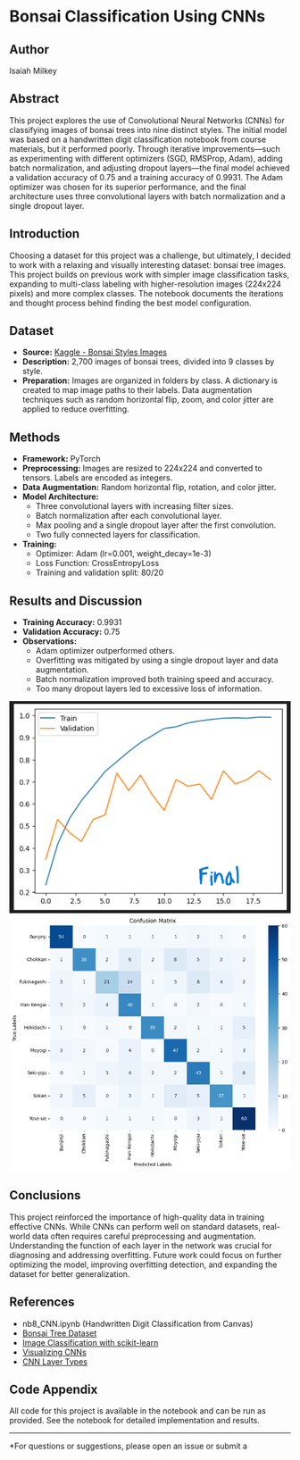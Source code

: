 # Bonsai Classification Using CNNs

## Author
Isaiah Milkey

## Abstract

This project explores the use of Convolutional Neural Networks (CNNs) for classifying images of bonsai trees into nine distinct styles. The initial model was based on a handwritten digit classification notebook from course materials, but it performed poorly. Through iterative improvements—such as experimenting with different optimizers (SGD, RMSProp, Adam), adding batch normalization, and adjusting dropout layers—the final model achieved a validation accuracy of 0.75 and a training accuracy of 0.9931. The Adam optimizer was chosen for its superior performance, and the final architecture uses three convolutional layers with batch normalization and a single dropout layer.

## Introduction

Choosing a dataset for this project was a challenge, but ultimately, I decided to work with a relaxing and visually interesting dataset: bonsai tree images. This project builds on previous work with simpler image classification tasks, expanding to multi-class labeling with higher-resolution images (224x224 pixels) and more complex classes. The notebook documents the iterations and thought process behind finding the best model configuration.

## Dataset

- **Source:** [Kaggle - Bonsai Styles Images](https://www.kaggle.com/datasets/vincenzors8/bonsai-styles-images/data)
- **Description:** 2,700 images of bonsai trees, divided into 9 classes by style.
- **Preparation:** Images are organized in folders by class. A dictionary is created to map image paths to their labels. Data augmentation techniques such as random horizontal flip, zoom, and color jitter are applied to reduce overfitting.

## Methods

- **Framework:** PyTorch
- **Preprocessing:** Images are resized to 224x224 and converted to tensors. Labels are encoded as integers.
- **Data Augmentation:** Random horizontal flip, rotation, and color jitter.
- **Model Architecture:** 
  - Three convolutional layers with increasing filter sizes.
  - Batch normalization after each convolutional layer.
  - Max pooling and a single dropout layer after the first convolution.
  - Two fully connected layers for classification.
- **Training:** 
  - Optimizer: Adam (lr=0.001, weight_decay=1e-3)
  - Loss Function: CrossEntropyLoss
  - Training and validation split: 80/20

## Results and Discussion

- **Training Accuracy:** 0.9931
- **Validation Accuracy:** 0.75
- **Observations:** 
  - Adam optimizer outperformed others.
  - Overfitting was mitigated by using a single dropout layer and data augmentation.
  - Batch normalization improved both training speed and accuracy.
  - Too many dropout layers led to excessive loss of information.

![Final Model Architecture](model_VFINAL.png)
![Confusion Matrix](confusion_matrix.png)

## Conclusions

This project reinforced the importance of high-quality data in training effective CNNs. While CNNs can perform well on standard datasets, real-world data often requires careful preprocessing and augmentation. Understanding the function of each layer in the network was crucial for diagnosing and addressing overfitting. Future work could focus on further optimizing the model, improving overfitting detection, and expanding the dataset for better generalization.

## References

- nb8_CNN.ipynb (Handwritten Digit Classification from Canvas)
- [Bonsai Tree Dataset](https://www.kaggle.com/datasets/vincenzors8/bonsai-styles-images/data)
- [Image Classification with scikit-learn](https://kapernikov.com/tutorial-image-classification-with-scikit-learn/)
- [Visualizing CNNs](https://youtu.be/pj9-rr1wDhM?feature=shared)
- [CNN Layer Types](https://pyimagesearch.com/2021/05/14/convolutional-neural-networks-cnns-and-layer-types/)

## Code Appendix

All code for this project is available in the notebook and can be run as provided. See the notebook for detailed implementation and results.

---

*For questions or suggestions, please open an issue or submit a
